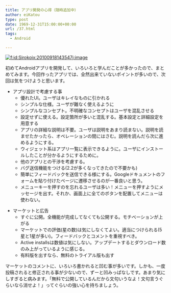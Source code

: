 ```yaml
---
title: アプリ開発の心得（随時追加中）
author: eiKatou
type: post
date: 1969-12-31T15:00:00+00:00
url: /37.html
tags:
  - Android

---
```

<div class="section">
  <p>
    <a href="http://f.hatena.ne.jp/Sirokoix/20100918143547" class="hatena-fotolife" target="_blank"><img src="http://cdn-ak.f.st-hatena.com/images/fotolife/S/Sirokoix/20100918/20100918143547.jpg" alt="f:id:Sirokoix:20100918143547j:image" title="f:id:Sirokoix:20100918143547j:image" class="hatena-fotolife" /></a>
  </p>
  
  <p>
    初めてAndroidアプリを開発して、いろいろと学んだことが多かったので、まとめてみます。今回作ったアプリでは、全然出来ていないポイントが多いので、次回は気をつけようと思います。
  </p>
  
  <ul>
    <li>
      アプリ設計で考慮する事 <ul>
        <li>
          優れたUI。ユーザはキレイなものに引かれる
        </li>
        <li>
          シンプルな仕様。ユーザが難なく使えるように
        </li>
        <li>
          シンプルなコンセプト。不明確なコンセプトはユーザを混乱させる
        </li>
        <li>
          設定せずに使える。設定箇所が多いと混乱する。基本設定と詳細設定を用意する
        </li>
        <li>
          アプリの詳細な説明は不要。ユーザは説明をあまり読まない。説明を読ませたかったら、オペレーションの間にはさむ。説明を読んだら次に進めるようにする。
        </li>
        <li>
          ウィジェット系はアプリ一覧に表示できるように。ユーザにインストールしたことが分かるようにするために。
        </li>
        <li>
          他のアプリとの干渉を考慮する。
        </li>
        <li>
          バグ送信機能をつける(2.2が多くなってきたので不要かも)
        </li>
        <li>
          簡単にフィードバックを送信できる様にする。Googleドキュメントのフォームを貼り付けたページに遷移させるのが一番良いと思う。
        </li>
        <li>
          メニューキーを押すのを忘れるユーザは多い！メニューを押すようにメッセージを出す。それか、画面上に全てのボタンを配置してメニューは使わない。
        </li>
      </ul>
    </li>
  </ul>
  
  <ul>
    <li>
      マーケットと広告 <ul>
        <li>
          すぐに公開。全機能が完成してなくても公開する。モチベーションが上がる
        </li>
        <li>
          マーケットでの評価(星の数)は気にしなくてよい。適当につけられる(5星と1星が多い)。フィードバックとコメントを重視すべき。
        </li>
        <li>
          Active installsは数値は気にしない。アップデートするとダウンロード数のみ上がっているように感じる。
        </li>
        <li>
          有料版を出すなら、無料のトライアル版も出す
        </li>
      </ul>
    </li>
  </ul>
  
  <p>
    マーケットのコメントに、いろいろ書かれると凹む事が多いです。しかも、一度投稿されると修正される事が少ないので、ずーと凹みっぱなしです。あまり気にしすぎると病みます。「無料で公開しているんだから文句いうなよ！文句言うぐらいなら消せよ！」ってぐらいの強い心を持ちましょう。
  </p>
</div>
